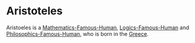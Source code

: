 # Aristoteles

Aristoeles is a [Mathematics-Famous-Human](13000015.md), [Logics-Famous-Human](15000002.md) and [Philosophics-Famous-Human](645002.md), who is born in the [Greece](140000003.md).